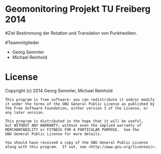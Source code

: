 Geomonitoring Projekt TU Freiberg 2014
===============

#Ziel
Bestimmung der Rotation und Translation von Punktwolken.

#Teammitglieder
* Georg Semmler
* Michael Reinhold

# License

Copyright (c) 2014 Georg Semmler, Michael Reinhold


    This program is free software: you can redistribute it and/or modify
    it under the terms of the GNU General Public License as published by
    the Free Software Foundation, either version 3 of the License, or
    any later version.

    This program is distributed in the hope that it will be useful,
    but WITHOUT ANY WARRANTY; without even the implied warranty of
    MERCHANTABILITY or FITNESS FOR A PARTICULAR PURPOSE.  See the
    GNU General Public License for more details.

    You should have received a copy of the GNU General Public License
    along with this program.  If not, see <http://www.gnu.org/licenses/>.
